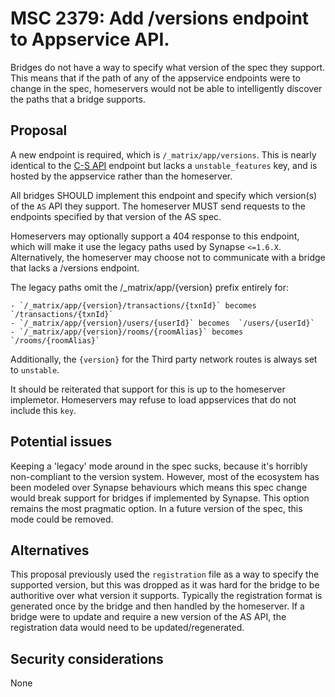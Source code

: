 # MSC 2379: Add /versions endpoint to Appservice API. 

Bridges do not have a way to specify what version of the spec they support. This means that if the path
of any of the appservice endpoints were to change in the spec, homeservers would not be able to
intelligently discover the paths that a bridge supports.

## Proposal

A new endpoint is required, which is `/_matrix/app/versions`. This is nearly identical to the
[C-S API](https://matrix.org/docs/spec/client_server/r0.6.0#get-matrix-client-versions) endpoint
but lacks a `unstable_features` key, and is hosted by the appservice rather than the homeserver.

All bridges SHOULD implement this endpoint and specify which version(s) of the `AS` API they support. 
The homeserver MUST send requests to the endpoints specified by that version of the AS spec.

Homeservers may optionally support a 404 response to this endpoint, which will make it use the legacy paths used
by Synapse `<=1.6.X`. Alternatively, the homeserver may choose not to communicate with a bridge that lacks a /versions
endpoint.

The legacy paths omit the /_matrix/app/{version} prefix entirely for:

    - `/_matrix/app/{version}/transactions/{txnId}` becomes  `/transactions/{txnId}`
    - `/_matrix/app/{version}/users/{userId}` becomes  `/users/{userId}`
    - `/_matrix/app/{version}/rooms/{roomAlias}` becomes  `/rooms/{roomAlias}`

Additionally, the `{version}` for the Third party network routes is always set to `unstable`.

It should be reiterated that support for this is up to the homeserver implemetor. Homeservers may
refuse to load appservices that do not include this `key`.

## Potential issues

Keeping a 'legacy' mode around in the spec sucks, because it's horribly non-compliant to the version system.
However, most of the ecosystem has been modeled over Synapse behaviours which means this spec change would break
support for bridges if implemented by Synapse. This option remains the most pragmatic option. In a future version
of the spec, this mode could be removed.

## Alternatives

This proposal previously used the `registration` file as a way to specify the supported version, but
this was dropped as it was hard for the bridge to be authoritive over what version it supports. Typically
the registration format is generated once by the bridge and then handled by the homeserver. If a bridge were
to update and require a new version of the AS API, the registration data would need to be updated/regenerated.

## Security considerations

None
